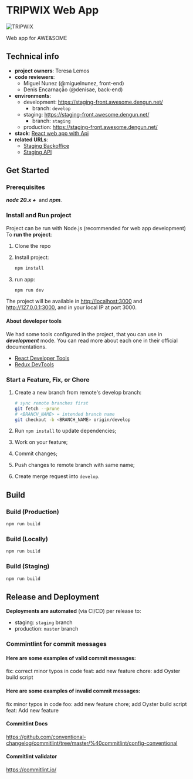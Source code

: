 # TRIPWIX Web App

![TRIPWIX](./public/assets/logo.svg)

Web app for AWE&SOME

## Technical info

- **project owners**: Teresa Lemos
- **code reviewers**:
    - Miguel Nunez (@miguelnunez, front-end)
    - Denis Encarnação (@denisae, back-end)
- **environments**:
    - development: <https://staging-front.awesome.dengun.net/>
        - branch: `develop`
    - staging: <https://staging-front.awesome.dengun.net/>
        - branch: `staging`
    - production: <https://staging-front.awesome.dengun.net/>
- **stack**: [React web app with Api](https://sites.google.com/dengun.com/playbook/code-and-development/project-stacks/react-web-app-with-api)
- **related URLs**:
    - [Staging Backoffice](https://staging-admin.awesome.dengun.net/admin/)
    - [Staging API](https://staging-api.awesome.dengun.net/api/swagger/)

## Get Started

### Prerequisites

**_node 20.x +_**&nbsp; and **_npm_**.

### Install and Run project

Project can be run with Node.js (recommended for web app development)
To **run the project**:

1. Clone the repo
2. Install project:

   ```bash
   npm install
   ```

3. run app:

   ```bash
   npm run dev
   ```

The project will be available in <http://localhost:3000> and <http://127.0.0.1:3000>, and in your local IP at port 3000.

#### About developer tools

We had some tools configured in the project, that you can use in **_development_** mode. You can read more about each one in their official documentations.

- [React Developer Tools](https://chrome.google.com/webstore/detail/react-developer-tools/fmkadmapgofadopljbjfkapdkoienihi)
- [Redux DevTools](https://chrome.google.com/webstore/detail/redux-devtools/lmhkpmbekcpmknklioeibfkpmmfibljd)

### Start a Feature, Fix, or Chore

1. Create a new branch from remote's develop branch:

   ```bash
   # sync remote branches first
   git fetch --prune
   # <BRANCH_NAME> = intended branch name
   git checkout -b <BRANCH_NAME> origin/develop
   ```

2. Run `npm install` to update dependencies;
3. Work on your feature;
4. Commit changes;
5. Push changes to remote branch with same name;
6. Create merge request into `develop`.

## Build

### Build (Production)

```bash
npm run build
```

### Build (Locally)

```bash
npm run build
```

### Build (Staging)

```bash
npm run build
```

## Release and Deployment

**Deployments are automated** (via CI/CD) per release to:

- staging: `staging` branch
- production: `master` branch

### Commintlint for commit messages

#### Here are some examples of valid commit messages:

fix: correct minor typos in code
feat: add new feature
chore: add Oyster build script

#### Here are some examples of invalid commit messages:

fix minor typos in code
foo: add new feature
chore; add Oyster build script
feat: Add new feature

#### Commitlint Docs

https://github.com/conventional-changelog/commitlint/tree/master/%40commitlint/config-conventional

#### Commitlint validator

https://commitlint.io/